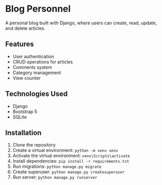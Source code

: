 # Blog Personnel

A personal blog built with Django, where users can create, read, update, and delete articles.

## Features
- User authentication
- CRUD operations for articles
- Comments system
- Category management
- View counter

## Technologies Used
- Django
- Bootstrap 5
- SQLite

## Installation
1. Clone the repository
2. Create a virtual environment: `python -m venv venv`
3. Activate the virtual environment: `venv\Scripts\activate`
4. Install dependencies: `pip install -r requirements.txt`
5. Run migrations: `python manage.py migrate`
6. Create superuser: `python manage.py createsuperuser`
7. Run server: `python manage.py runserver`
